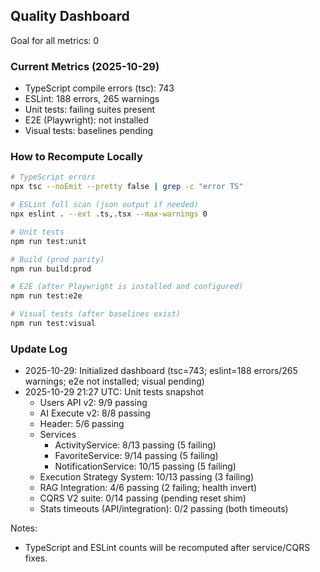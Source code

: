 ## Quality Dashboard

Goal for all metrics: 0

### Current Metrics (2025-10-29)

- TypeScript compile errors (tsc): 743
- ESLint: 188 errors, 265 warnings
- Unit tests: failing suites present
- E2E (Playwright): not installed
- Visual tests: baselines pending

### How to Recompute Locally

```bash
# TypeScript errors
npx tsc --noEmit --pretty false | grep -c "error TS"

# ESLint full scan (json output if needed)
npx eslint . --ext .ts,.tsx --max-warnings 0

# Unit tests
npm run test:unit

# Build (prod parity)
npm run build:prod

# E2E (after Playwright is installed and configured)
npm run test:e2e

# Visual tests (after baselines exist)
npm run test:visual
```

### Update Log

- 2025-10-29: Initialized dashboard (tsc=743; eslint=188 errors/265 warnings; e2e not installed; visual pending)
- 2025-10-29 21:27 UTC: Unit tests snapshot
  - Users API v2: 9/9 passing
  - AI Execute v2: 8/8 passing
  - Header: 5/6 passing
  - Services
    - ActivityService: 8/13 passing (5 failing)
    - FavoriteService: 9/14 passing (5 failing)
    - NotificationService: 10/15 passing (5 failing)
  - Execution Strategy System: 10/13 passing (3 failing)
  - RAG Integration: 4/6 passing (2 failing; health invert)
  - CQRS V2 suite: 0/14 passing (pending reset shim)
  - Stats timeouts (API/integration): 0/2 passing (both timeouts)

Notes:

- TypeScript and ESLint counts will be recomputed after service/CQRS fixes.
